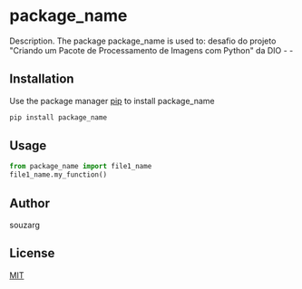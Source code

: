 # package_name

Description. 
The package package_name is used to: desafio do projeto "Criando um Pacote de Processamento de Imagens com Python" da DIO
	- 
	-

## Installation

Use the package manager [pip](https://pip.pypa.io/en/stable/) to install package_name

```bash
pip install package_name
```

## Usage

```python
from package_name import file1_name
file1_name.my_function()
```

## Author
souzarg

## License
[MIT](https://choosealicense.com/licenses/mit/)
